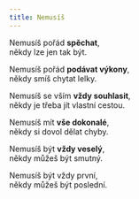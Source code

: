 ```yaml
---
title: Nemusíš
---
```


Nemusíš pořád **spěchat**,<br/>
někdy lze jen tak být.

Nemusíš pořád **podávat výkony**,<br/>
někdy smíš chytat lelky.

Nemusíš se vším **vždy souhlasit**,<br/>
někdy je třeba jít vlastní cestou.

Nemusíš mít **vše dokonalé**,<br/>
někdy si dovol dělat chyby.

Nemusíš být **vždy veselý**,<br/>
někdy můžeš být smutný.

Nemusíš být vždy první,<br/>
někdy můžeš být poslední.